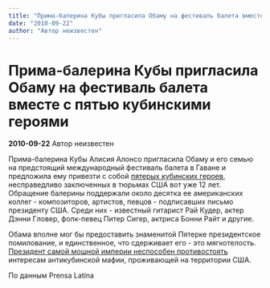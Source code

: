 ```yaml
---
title: "Прима-балерина Кубы пригласила Обаму на фестиваль балета вместе с пятью кубинскими героями"
date: "2010-09-22"
author: "Автор неизвестен"
---
```


# Прима-балерина Кубы пригласила Обаму на фестиваль балета вместе с пятью кубинскими героями

**2010-09-22** Автор неизвестен

Прима-балерина Кубы Алисия Алонсо пригласила Обаму и его семью на предстоящий международный фестиваль балета в Гаване и предложила ему привезти с собой [пятерых кубинских героев](/2714.md), несправедливо заключенных в тюрьмах США вот уже 12 лет. Обращение балерины поддержали около десятка ее американских коллег - композиторов, артистов, певцов - подписавших письмо президенту США. Среди них - известный гитарист Рай Кудер, актер Дэнни Гловер, фолк-певец Питер Сигер, актриса Бонни Райт и другие.

Обама вполне мог бы предоставить знаменитой Пятерке президентское помилование, и единственное, что сдерживает его - это мягкотелость. [Президент самой мощной империи неспособен противостоять](/2704.md) интересам антикубинской мафии, проживающей на территории США.

По данным Prensa Latina